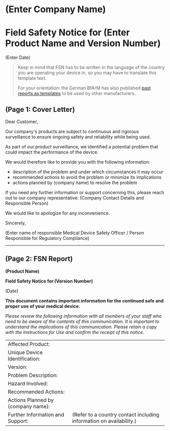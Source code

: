 # (Enter Company Name)

# Field Safety Notice for (Enter Product Name and Version Number)

(Enter Date)

> Keep in mind that FSN has to be written in the language of the country you are operating your device in, so
> you may have to translate this template text.
>
> For your orientation: the German BfArM has also published [past reports as templates][bfarm-past-reports] to
> be used by other manufacturers.

## (Page 1: Cover Letter)

Dear Customer,

Our company's products are subject to continuous and rigorous surveillance to ensure ongoing safety and
reliability while being used.

As part of our product surveillance, we identified a potential problem that could impact the performance of
the device.

We would therefore like to provide you with the following information:

* description of the problem and under which circumstances it may occur
* recommended actions to avoid the problem or minimize its implications
* actions planned by (company name) to resolve the problem

If you need any further information or support concerning this, please reach out to our company
representative: (Company Contact Details and Responsible Person)

We would like to apologize for any inconvenience.

Sincerely,

(Enter name of responsible Medical Device Safety Officer / Person Responsible for Regulatory Compliance)

---

## (Page 2: FSN Report)

**(Product Name)**

**Field Safety Notice for (Version Number)**

(Date)

**This document contains important information for the continued safe and proper use of your medical device.**

*Please review the following information with all members of your staff who need to be aware of the contents
of this communication. It is important to understand the implications of this communication. Please retain a
copy with the Instructions for Use and confirm the receipt of this notice.*

|                                    |                                                                     |
|------------------------------------|---------------------------------------------------------------------|
| Affected Product:                  |                                                                     |
| Unique Device Identification:      |                                                                     |
| Version:                           |                                                                     |
| Problem Description:               |                                                                     |
| Hazard Involved:                   |                                                                     |
| Recommended Actions:               |                                                                     |
| Actions Planned by (company name): |                                                                     |
| Further Information and Support:   | (Refer to a country contact including information on availability.) |



<!-- Links -->

[bfarm-past-reports]: https://www.bfarm.de/SharedDocs/Kundeninfos/DE/17/2018/00193-18_kundeninfo_de.pdf?__blob=publicationFile&v=1
